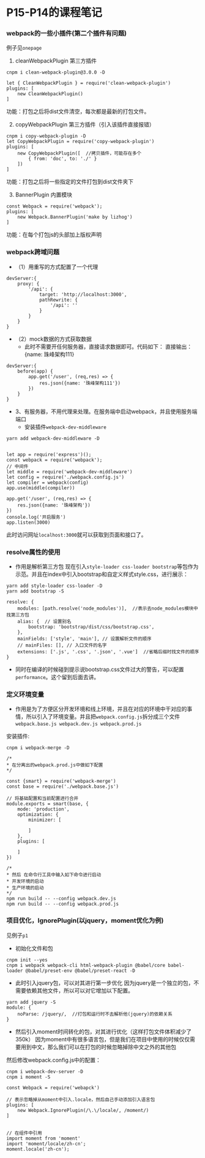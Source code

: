 # P15-P14的课程笔记

### webpack的一些小插件(第二个插件有问题)
例子见`onepage`

1) cleanWebpackPlugin 第三方插件
```
cnpm i clean-webpack-plugin@3.0.0 -D

let { CleanWebpackPlugin } = require('clean-webpack-plugin')
plugins: [
    new CleanWebpackPlugin()
]
```
功能：打包之后将dist文件清空，每次都是最新的打包文件。

2) copyWebpackPlugin 第三方插件（引入该插件直接报错）
```
cnpm i copy-webpack-plugin -D
let CopyWebpackPlugin = require('copy-webpack-plugin')
plugins: [
    new CopyWebpackPlugin([  //拷贝插件，可能存在多个
        { from: 'doc', to: './' }
    ])
]
```
功能：打包之后将一些指定的文件打包到dist文件夹下

3) BannerPlugin  内置模块
```
const Webpack = require('webpack');
plugins: [
    new Webpack.BannerPlugin('make by lizhog')
]
```
功能：在每个打包js的头部加上版权声明



### webpack跨域问题
- （1）用重写的方式配置了一个代理
```
devServer:{
    proxy: {
        '/api': {
            target: 'http://localhost:3000',
            pathRewrite: {
                '/api': ''
            }
        }
    }
}
```

- （2）mock数据的方式获取数据
    - 此时不需要开任何服务器，直接请求数据即可。代码如下：
直接输出：{name: 珠峰架构111}
```
devServer:{
    before(app) {
        app.get('/user', (req,res) => {
            res.json({name: '珠峰架构111'})
        })
    }
}
```

- 3、有服务器，不用代理来处理。在服务端中启动webpack，并且使用服务端端口
    - 安装插件`webpack-dev-middleware`
```
yarn add webpack-dev-middleware -D


let app = require('express')();
const webpack = require('webpack');
// 中间件
let middle = require('webpack-dev-middleware')
let config = require('./webpack.config.js')
let compiler = webpack(config)
app.use(middle(compiler))

app.get('/user', (req,res) => {
    res.json({name: '珠峰架构'})
})
console.log('开启服务')
app.listen(3000)
```
此时访问网址`localhost:3000`就可以获取到页面和接口了。


### resolve属性的使用
- 作用是解析第三方包
现在引入`style-loader css-loader bootstrap`等包作为示范。并且在index中引入bootstrap和自定义样式style.css，进行展示：
```
yarn add style-loader css-loader -D
yarn add bootstrap -S

resolve: {
    modules: [path.resolve('node_modules')],  //表示去node_modules模块中找第三方包
    alias: {  // 设置别名
        bootstrap: 'bootstrap/dist/css/bootstrap.css',
    },
    mainFields: ['style', 'main'], // 设置解析文件的顺序
    // mainFiles: [], // 入口文件的名字
    extensions: ['.js', '.css', '.json', '.vue']  //省略后缀时找文件的顺序
}
```
- 同时在编译的时候碰到提示说bootstrap.css文件过大的警告，可以配置`performance`。这个留到后面去讲。



### 定义环境变量
- 作用是为了方便区分开发环境和线上环境，并且在对应的环境中干对应的事情，所以引入了环境变量。并且把`webpack.config.js`拆分成三个文件`webpack.base.js webpack.dev.js webpack.prod.js`

安装插件:
```
cnpm i webpack-merge -D

/*
* 在分离出的webpack.prod.js中做如下配置
*/

const {smart} = require('webpack-merge')
const base = require('./webpack.base.js')

// 将基础配置和当前配置进行合并
module.exports = smart(base, {
    mode: 'production',
    optimization: {
        minimizer: [

        ]
    },
    plugins: [

    ]
})

/*
* 然后 在命令行工具中输入如下命令进行启动
* 开发环境的启动
* 生产环境的启动
*/
npm run build -- --config webpack.dev.js
npm run build -- --config webpack.prod.js
```



### 项目优化，IgnorePlugin(以jquery，moment优化为例)
见例子`p1`
- 初始化文件和包
```
cnpm init --yes
cnpm i webpack webpack-cli html-webpack-plugin @babel/core babel-loader @babel/preset-env @babel/preset-react -D

```

- 此时引入jquery包，可以对其进行第一步优化
因为jquery是一个独立的包，不需要依赖其他文件，所以可以对它增加以下配置。
```
yarn add jquery -S
module: {
    noParse: /jquery/,  //打包和运行时不去解析他(jquery)的依赖关系
}
```

- 然后引入moment时间转化的包，对其进行优化（这样打包文件体积减少了350k）
因为moment中有很多语言包，但是我们在项目中使用的时候仅仅需要用到中文，那么我们可以在打包的时候忽略掉除中文之外的其他包

然后修改webpack.config.js中的配置：
```
cnpm i webpack-dev-server -D
cnpm i moment -S

const Webpack = require('webapck')

// 表示忽略掉从moment中引入.locale，然后自己手动添加引入语言包
plugins: [
    new Webpack.IgnorePlugin(/\.\/locale/, /moment/)
]


// 在组件中引用
import moment from 'moment'
import 'moment/locale/zh-cn';
moment.locale('zh-cn');
```

